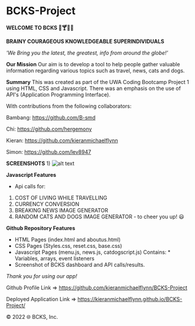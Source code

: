 # BCKS-Project

**WELCOME TO BCKS 🚕🍸🚒🖕**

**BRAINY COURAGEOUS KNOWLEDGEABLE SUPERINDIVIDUALS**


*'We Bring you the latest, the greatest, info from around the globe!'*

**Our Mission**
Our aim is to develop a tool to help people gather valuable information regarding various topics such as travel, news, cats and dogs.

**Summary**
This was created as part of the UWA Coding Bootcamp Project 1 using HTML, CSS and Javascript. There was an emphasis on the use of API's (Application Programming Interface).

With contributions from the following collaborators:

Bambang: https://github.com/B-smd

Chi: https://github.com/hergemony

Kieran: https://github.com/kieranmichaelflynn

Simon: https://github.com/lev8947


**SCREENSHOTS**
1) 
![alt text](https://github.com/?raw=true)




**Javascript Features**
- Api calls for:
1) COST OF LIVING WHILE TRAVELLING
2) CURRENCY CONVERSION
3) BREAKING NEWS IMAGE GENERATOR
3) RANDOM CATS AND DOGS IMAGE GENERATOR - to cheer you up! 😃


**Github Repository Features**
- HTML Pages (index.html and aboutus.html)
- CSS Pages (Styles.css, reset.css, base.css)
- Javascript Pages (menu.js, news.js, catdogscript.js) Contains: * Variables, arrays, event listeners
- Screenshot of BCKS dashboard and API calls/results.


*Thank you for using our app!*

Github Profile Link => https://github.com/kieranmichaelflynn/BCKS-Project

Deployed Application Link => https://kieranmichaelflynn.github.io/BCKS-Project/


©️ 2022 🌐 BCKS, Inc. 




